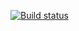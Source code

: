 [![Build status](https://ci.appveyor.com/api/projects/status/5tj3o0ryhms61x45/branch/main?svg=true)](https://ci.appveyor.com/project/DariaMusaeva/apitesting/branch/main)
